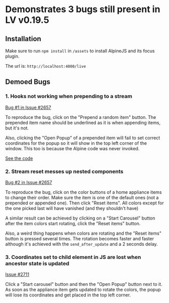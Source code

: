 # Demonstrates 3 bugs still present in LV v0.19.5

## Installation

Make sure to run `npm install` in `/assets` to install AlpineJS and its focus plugin. 

The url is: `http://localhost:4000/live`

## Demoed Bugs

### 1. Hooks not working when prepending to a stream

[Bug #1 in Issue #2657](https://github.com/phoenixframework/phoenix_live_view/issues/2657) 

To reproduce the bug, click on the "Prepend a random item" button. The prepended item name should be underlined as
it is when appending items, but it's not.
   
Also, clicking the "Open Popup" of a prepended item will fail to set correct coordinates for the popup so it will
show in the top left corner of the window. This too is because the Alpine code was never invoked.  

[See the code](https://github.com/DaTrader/lv_bugs_0_19_5/blob/e202c71aa2206ebc910aa25e35ed877d189efc68/lib/lv_bugs_0_19_5_web/live/home/item_component.html.heex#L7C11-L7C11)
    
### 2. Stream reset messes up nested components

[Bug #2 in Issue #2657](https://github.com/phoenixframework/phoenix_live_view/issues/2657)

To reproduce the bug, click on the color buttons of a home appliance items to change their order. Make sure the
item is one of the default ones (not a prepended or appended one). Then click "Reset items". All colors except
for the one picked last will have vanished (and they shouldn't have)
   
A similar result can be achieved by clicking on a "Start Carousel" button after the item colors start rotating,
click the "Reset items" button.
   
Also, a weird thing happens when colors are rotating and the "Reset items" button is pressed several times.
The rotation becomes faster and faster although it's achieved with the `send_after_update` and a 2 seconds
delay.
   
### 3. Coordinates set to child element in JS are lost when ancestor state is updated

[Issue #2711](https://github.com/phoenixframework/phoenix_live_view/issues/2711)

Click a "Start carousel" button and then the "Open Popup" button next to it. As soon as the appliance item gets updated
to rotate the colors, the popup will lose its coordinates and get placed in the top left corner.
